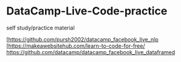 # DataCamp-Live-Code-practice

self study/practice material

[https://github.com/pursh2002/datacamp_facebook_live_nlp
[https://makeawebsitehub.com/learn-to-code-for-free/
https://github.com/datacamp/datacamp_facebook_live_dataframed
